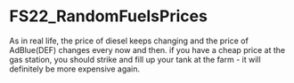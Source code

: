 # FS22_RandomFuelsPrices
As in real life, the price of diesel keeps changing and the price of AdBlue(DEF) changes every now and then. if you have a cheap price at the gas station, you should strike and fill up your tank at the farm - it will definitely be more expensive again.
